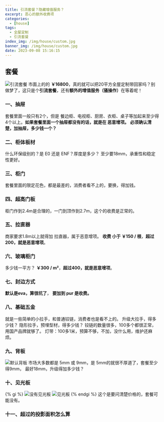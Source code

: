 ```yaml
---
title: 引流套餐？隐藏增值服务？
excerpt: 恶心的额外收费项
categories:
  - [house]
tags:
  - 全屋定制
  - 引流套餐
index_img: /img/house/custom.jpg
banner_img: /img/house/custom.jpg
date: 2023-09-08 15:16:15
---
```


## 套餐
![引流套餐](/img/house/taocan.jpg)
市面上的的 <b class=danger-text>￥16800</b>，真的就可以把20平方全屋定制带回家吗？别做梦了，这只是个<b class=danger-text>引流套餐</b>，还有<b class=warning-text>额外的增值服务（骚操作）</b>在等着呢！

### 一、抽屉
套餐里面一般只有2个，但是 餐边柜、电视柜、厨房、衣柜、桌子等加起来至少得4个以上。<b class=danger-text>如果套餐里面一个抽屉都没有的话，就是在 恶意增项。</b>
<b class=success-text>必须确认清楚，加抽屉，多少钱一个？</b>

### 二、柜体板材
什么环保级别的？是 E0 还是 ENF？厚度是多少？
<font class=success-text>至少要18mm，承重性和稳定性更好。</font>

### 三、柜门
套餐里面的<font class=warning-text>限定花色，都是最差的，消费者看不上的，要换，得加钱。</font>

### 四、超高门板
柜门作到<font class=info-text>2.4m是合理的</font>，一门到顶作到<font class=info-text>2.7m，这个的收费是正常的。</font>

### 五、拉直器
<font class=warning-text>商家要求1.8m以上就得加 拉直器，属于恶意增项。</font>
<b class=success-text>收费 小于 ￥150 / 根</b>，<b class=danger-text>超过200，就是恶意增项</b>。

### 六、玻璃柜门
多少钱一平方？
<b class=success-text>￥300 / m²</b>，<b class=danger-text>超过400，就是恶意增项</b>。

### 七、封边方式
<b class=warning-text>默认是eva，算很坑了</b>，
<b class=success-text>要加到 pur 是收费。</b>

### 八、基础五金
就是一些简单的小拉手，和普通铰链，消费者也是看不上的。
<font class=warning-text>升级大拉手，得多少钱？</font>
<font class=warning-text>隐形拉手，预埋型材，得多少钱？</font>
<font class=success-text>铰链的数量很多，100多个都很正常，用国产品牌就够了。</font>
<font class=warning-text>灯带：100多1米，预算不够，不加，没什么用，维护还麻烦。</font>


### 九、背板

![默认背板](/img/house/bb.jpg)
市场大多数都是 5mm 或 9mm，是 5mm的就很不厚道了，套餐至少得9mm，
<font class=success-text>最好18mm，升级得加多少钱？</font>

### 十、见光板

{% gi %}
![没有见光板](/img/house/jianguang-not.jpg)
![见光板](/img/house/jianguang.jpg)
{% endgi %}
<font class=warning-text>这个是要问清楚价格的，套餐可能没有。</font>

### 十一、超过的投影面积怎么算